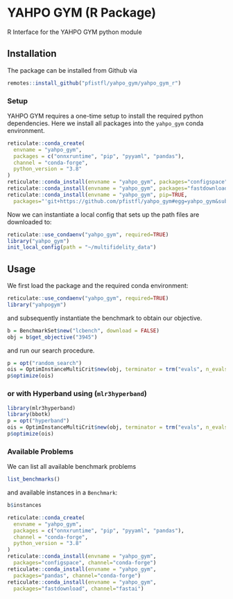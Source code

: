 # YAHPO GYM (R Package)

R Interface for the YAHPO GYM python module


## Installation

The package can be installed from Github via


```r
remotes::install_github("pfistfl/yahpo_gym/yahpo_gym_r")
```

### Setup

YAHPO GYM requires a one-time setup to install the required python dependencies.
Here we install all packages into the `yahpo_gym` conda environment.

```r
reticulate::conda_create(
  envname = "yahpo_gym",
  packages = c("onnxruntime", "pip", "pyyaml", "pandas"),
  channel = "conda-forge",
  python_version = "3.8"
)
reticulate::conda_install(envname = "yahpo_gym", packages="configspace", channel="conda-forge")
reticulate::conda_install(envname = "yahpo_gym", packages="fastdownload", channel="fastai")
reticulate::conda_install(envname = "yahpo_gym", pip=TRUE,
  packages="'git+https://github.com/pfistfl/yahpo_gym#egg=yahpo_gym&subdirectory=yahpo_gym'")
```

Now we can instantiate a local config that sets up the path files are downloaded to:

```r
reticulate::use_condaenv("yahpo_gym", required=TRUE)
library("yahpo_gym")
init_local_config(path = "~/multifidelity_data")
```


## Usage

We first load the package and the required conda environment:

```r
reticulate::use_condaenv("yahpo_gym", required=TRUE)
library("yahpogym")
```

and subsequently instantiate the benchmark to obtain our objective.

```r
b = BenchmarkSet$new("lcbench", download = FALSE)
obj = b$get_objective("3945")
```

and run our search procedure.

```r
p = opt("random_search")
ois = OptimInstanceMultiCrit$new(obj, terminator = trm("evals", n_evals = 10), check_values = FALSE)
p$optimize(ois)
```



### or with Hyperband using (`mlr3hyperband`)

```r
library(mlr3hyperband)
library(bbotk)
p = opt("hyperband")
ois = OptimInstanceMultiCrit$new(obj, terminator = trm("evals", n_evals = 10), check_values = FALSE)
p$optimize(ois)
```


### Available Problems

We can list all available benchmark problems

```r
list_benchmarks()
```

and available instances in a `Benchmark`:

```r
b$instances
```

```r
reticulate::conda_create(
  envname = "yahpo_gym",
  packages = c("onnxruntime", "pip", "pyyaml", "pandas"),
  channel = "conda-forge",
  python_version = "3.8"
)
reticulate::conda_install(envname = "yahpo_gym",
  packages="configspace", channel="conda-forge")
reticulate::conda_install(envname = "yahpo_gym",
  packages="pandas", channel="conda-forge")
reticulate::conda_install(envname = "yahpo_gym",
  packages="fastdownload", channel="fastai")
```